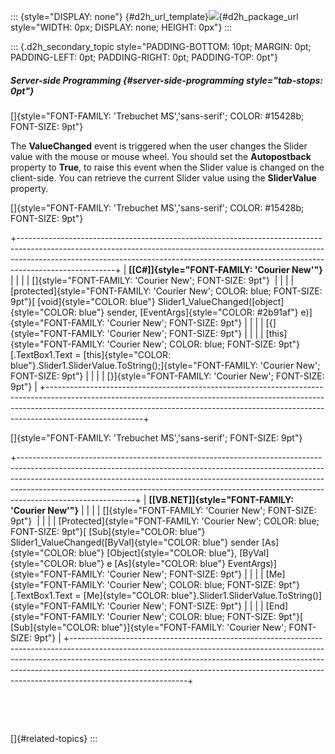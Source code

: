 ::: {style="DISPLAY: none"}
[](ms-xhelp:///?Id=d2h_url_template){#d2h_url_template}![](!package_url!){#d2h_package_url style="WIDTH: 0px; DISPLAY: none; HEIGHT: 0px"}
:::

::: {.d2h_secondary_topic style="PADDING-BOTTOM: 10pt; MARGIN: 0pt; PADDING-LEFT: 0pt; PADDING-RIGHT: 0pt; PADDING-TOP: 0pt"}
##### Server-side Programming {#server-side-programming style="tab-stops: 0pt"}

[]{style="FONT-FAMILY: 'Trebuchet MS','sans-serif'; COLOR: #15428b; FONT-SIZE: 9pt"} 

The **ValueChanged** event is triggered when the user changes the Slider value with the mouse or mouse wheel. You should set the **Autopostback** property to **True**, to raise this event when the Slider value is changed on the client-side. You can retrieve the current Slider value using the **SliderValue** property.

[]{style="FONT-FAMILY: 'Trebuchet MS','sans-serif'; COLOR: #15428b; FONT-SIZE: 9pt"} 

+------------------------------------------------------------------------------------------------------------------------------------------------------------------------------------------------------------------------------------------------------------------+
| **[\[C#\]]{style="FONT-FAMILY: 'Courier New'"}**                                                                                                                                                                                                                 |
|                                                                                                                                                                                                                                                                  |
| []{style="FONT-FAMILY: 'Courier New'; FONT-SIZE: 9pt"}                                                                                                                                                                                                           |
|                                                                                                                                                                                                                                                                  |
| [protected]{style="FONT-FAMILY: 'Courier New'; COLOR: blue; FONT-SIZE: 9pt"}[ [void]{style="COLOR: blue"} Slider1_ValueChanged([object]{style="COLOR: blue"} sender, [EventArgs]{style="COLOR: #2b91af"} e)]{style="FONT-FAMILY: 'Courier New'; FONT-SIZE: 9pt"} |
|                                                                                                                                                                                                                                                                  |
| [{]{style="FONT-FAMILY: 'Courier New'; FONT-SIZE: 9pt"}                                                                                                                                                                                                          |
|                                                                                                                                                                                                                                                                  |
| [this]{style="FONT-FAMILY: 'Courier New'; COLOR: blue; FONT-SIZE: 9pt"}[.TextBox1.Text = [this]{style="COLOR: blue"}.Slider1.SliderValue.ToString();]{style="FONT-FAMILY: 'Courier New'; FONT-SIZE: 9pt"}                                                        |
|                                                                                                                                                                                                                                                                  |
| [}]{style="FONT-FAMILY: 'Courier New'; FONT-SIZE: 9pt"}                                                                                                                                                                                                          |
+------------------------------------------------------------------------------------------------------------------------------------------------------------------------------------------------------------------------------------------------------------------+

[]{style="FONT-FAMILY: 'Trebuchet MS','sans-serif'; FONT-SIZE: 9pt"} 

+-----------------------------------------------------------------------------------------------------------------------------------------------------------------------------------------------------------------------------------------------------------------------------------------------------------------------------------------------------+
| **[\[VB.NET\]]{style="FONT-FAMILY: 'Courier New'"}**                                                                                                                                                                                                                                                                                                |
|                                                                                                                                                                                                                                                                                                                                                     |
| []{style="FONT-FAMILY: 'Courier New'; FONT-SIZE: 9pt"}                                                                                                                                                                                                                                                                                              |
|                                                                                                                                                                                                                                                                                                                                                     |
| [Protected]{style="FONT-FAMILY: 'Courier New'; COLOR: blue; FONT-SIZE: 9pt"}[ [Sub]{style="COLOR: blue"} Slider1_ValueChanged([ByVal]{style="COLOR: blue"} sender [As]{style="COLOR: blue"} [Object]{style="COLOR: blue"}, [ByVal]{style="COLOR: blue"} e [As]{style="COLOR: blue"} EventArgs)]{style="FONT-FAMILY: 'Courier New'; FONT-SIZE: 9pt"} |
|                                                                                                                                                                                                                                                                                                                                                     |
| [Me]{style="FONT-FAMILY: 'Courier New'; COLOR: blue; FONT-SIZE: 9pt"}[.TextBox1.Text = [Me]{style="COLOR: blue"}.Slider1.SliderValue.ToString()]{style="FONT-FAMILY: 'Courier New'; FONT-SIZE: 9pt"}                                                                                                                                                |
|                                                                                                                                                                                                                                                                                                                                                     |
| [End]{style="FONT-FAMILY: 'Courier New'; COLOR: blue; FONT-SIZE: 9pt"}[ [Sub]{style="COLOR: blue"}]{style="FONT-FAMILY: 'Courier New'; FONT-SIZE: 9pt"}                                                                                                                                                                                             |
+-----------------------------------------------------------------------------------------------------------------------------------------------------------------------------------------------------------------------------------------------------------------------------------------------------------------------------------------------------+

 

 

[]{#related-topics}
:::
